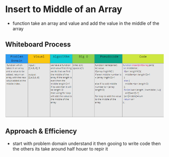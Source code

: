 # Insert to Middle of an Array
- function take an array and value and add the value in the middle of the array 

## Whiteboard Process
![reverseArray](array-insert-shift.png)

## Approach & Efficiency
- start with problem domain understand it then gooing to write code then the others  its take around half houer to repir it 